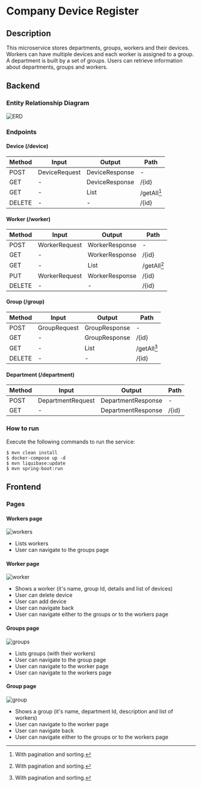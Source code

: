 # Company Device Register

## Description

This microservice stores departments, groups, workers and their devices.
Workers can have multiple devices and each worker is assigned to a group. A department is built by a set of groups.
Users can retrieve information about departments, groups and workers.

## Backend

### Entity Relationship Diagram

![ERD](images/erd.png?raw=true "ERD")

### Endpoints

#### Device (/device)

| Method | Input         | Output          | Path        |
|--------|---------------|-----------------|-------------|
| POST   | DeviceRequest | DeviceResponse  | -           |
| GET    | -             | DeviceResponse  | /{id}       |
| GET    | -             | List            | /getAll[^1] |
| DELETE | -             | -               | /{id}       |

[^1]: With pagination and sorting.

#### Worker (/worker)

| Method | Input         | Output         | Path        |
|--------|---------------|----------------|-------------|
| POST   | WorkerRequest | WorkerResponse | -           |
| GET    | -             | WorkerResponse | /{id}       |
| GET    | -             | List           | /getAll[^1] |
| PUT    | WorkerRequest | WorkerResponse | /{id}       |
| DELETE | -             | -              | /{id}       |

#### Group (/group)

| Method | Input        | Output        | Path        |
|--------|--------------|---------------|-------------|
| POST   | GroupRequest | GroupResponse | -           |
| GET    | -            | GroupResponse | /{id}       |
| GET    | -            | List          | /getAll[^1] |
| DELETE | -            | -             | /{id}       |

#### Department (/department)

| Method | Input             | Output             | Path  |
|--------|-------------------|--------------------|-------|
| POST   | DepartmentRequest | DepartmentResponse | -     |
| GET    | -                 | DepartmentResponse | /{id} |

### How to run

Execute the following commands to run the service:

```console
$ mvn clean install
$ docker-compose up -d
$ mvn liquibase:update
$ mvn spring-boot:run
```

## Frontend

### Pages

#### Workers page

![workers](images/workers.png?raw=true "workers")

- Lists workers
- User can navigate to the groups page

#### Worker page

![worker](images/worker.png?raw=true "worker")

- Shows a worker (it's name, group Id, details and list of devices)
- User can delete device
- User can add device
- User can navigate back
- User can navigate either to the groups or to the workers page

#### Groups page

![groups](images/groups.png?raw=true "groups")

- Lists groups (with their workers)
- User can navigate to the group page
- User can navigate to the worker page
- User can navigate to the workers page

#### Group page

![group](images/group.png?raw=true "group")

- Shows a group (it's name, department Id, description and list of workers)
- User can navigate to the worker page
- User can navigate back
- User can navigate either to the groups or to the workers page